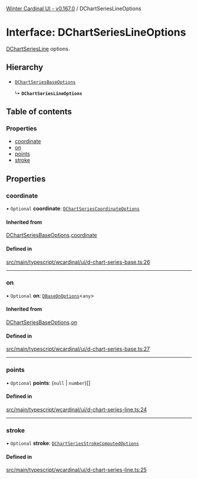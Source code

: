 [Winter Cardinal UI - v0.167.0](../index.md) / DChartSeriesLineOptions

# Interface: DChartSeriesLineOptions

[DChartSeriesLine](../classes/DChartSeriesLine.md) options.

## Hierarchy

- [`DChartSeriesBaseOptions`](DChartSeriesBaseOptions.md)

  ↳ **`DChartSeriesLineOptions`**

## Table of contents

### Properties

- [coordinate](DChartSeriesLineOptions.md#coordinate)
- [on](DChartSeriesLineOptions.md#on)
- [points](DChartSeriesLineOptions.md#points)
- [stroke](DChartSeriesLineOptions.md#stroke)

## Properties

### coordinate

• `Optional` **coordinate**: [`DChartSeriesCoordinateOptions`](DChartSeriesCoordinateOptions.md)

#### Inherited from

[DChartSeriesBaseOptions](DChartSeriesBaseOptions.md).[coordinate](DChartSeriesBaseOptions.md#coordinate)

#### Defined in

[src/main/typescript/wcardinal/ui/d-chart-series-base.ts:26](https://github.com/winter-cardinal/winter-cardinal-ui/blob/v0.167.0/src/main/typescript/wcardinal/ui/d-chart-series-base.ts#L26)

___

### on

• `Optional` **on**: [`DBaseOnOptions`](DBaseOnOptions.md)<`any`\>

#### Inherited from

[DChartSeriesBaseOptions](DChartSeriesBaseOptions.md).[on](DChartSeriesBaseOptions.md#on)

#### Defined in

[src/main/typescript/wcardinal/ui/d-chart-series-base.ts:27](https://github.com/winter-cardinal/winter-cardinal-ui/blob/v0.167.0/src/main/typescript/wcardinal/ui/d-chart-series-base.ts#L27)

___

### points

• `Optional` **points**: (``null`` \| `number`)[]

#### Defined in

[src/main/typescript/wcardinal/ui/d-chart-series-line.ts:24](https://github.com/winter-cardinal/winter-cardinal-ui/blob/v0.167.0/src/main/typescript/wcardinal/ui/d-chart-series-line.ts#L24)

___

### stroke

• `Optional` **stroke**: [`DChartSeriesStrokeComputedOptions`](DChartSeriesStrokeComputedOptions.md)

#### Defined in

[src/main/typescript/wcardinal/ui/d-chart-series-line.ts:25](https://github.com/winter-cardinal/winter-cardinal-ui/blob/v0.167.0/src/main/typescript/wcardinal/ui/d-chart-series-line.ts#L25)
